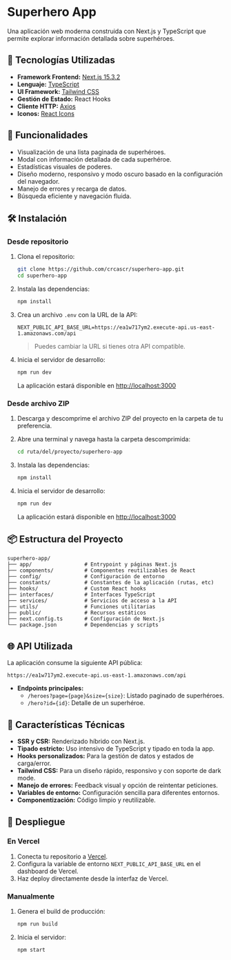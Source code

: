 # Superhero App

Una aplicación web moderna construida con Next.js y TypeScript que permite explorar información detallada sobre superhéroes.

## 🚀 Tecnologías Utilizadas

- **Framework Frontend:** [Next.js 15.3.2](https://nextjs.org/)
- **Lenguaje:** [TypeScript](https://www.typescriptlang.org/)
- **UI Framework:** [Tailwind CSS](https://tailwindcss.com/)
- **Gestión de Estado:** React Hooks
- **Cliente HTTP:** [Axios](https://axios-http.com/)
- **Iconos:** [React Icons](https://react-icons.github.io/react-icons/)

## 📱 Funcionalidades

- Visualización de una lista paginada de superhéroes.
- Modal con información detallada de cada superhéroe.
- Estadísticas visuales de poderes.
- Diseño moderno, responsivo y modo oscuro basado en la configuración del navegador.
- Manejo de errores y recarga de datos.
- Búsqueda eficiente y navegación fluida.

## 🛠️ Instalación

### **Desde repositorio**

1. Clona el repositorio:
   ```bash
   git clone https://github.com/crcascr/superhero-app.git
   cd superhero-app
   ```

2. Instala las dependencias:
   ```bash
   npm install
   ```

3. Crea un archivo `.env` con la URL de la API:
   ```
   NEXT_PUBLIC_API_BASE_URL=https://ea1w717ym2.execute-api.us-east-1.amazonaws.com/api
   ```
   > Puedes cambiar la URL si tienes otra API compatible.

4. Inicia el servidor de desarrollo:
   ```bash
   npm run dev
   ```
   La aplicación estará disponible en [http://localhost:3000](http://localhost:3000)

### **Desde archivo ZIP**

1. Descarga y descomprime el archivo ZIP del proyecto en la carpeta de tu preferencia.

2. Abre una terminal y navega hasta la carpeta descomprimida:
   ```bash
   cd ruta/del/proyecto/superhero-app
   ```

3. Instala las dependencias:
   ```bash
   npm install
   ```

4. Inicia el servidor de desarrollo:
   ```bash
   npm run dev
   ```
   La aplicación estará disponible en [http://localhost:3000](http://localhost:3000)

## 📦 Estructura del Proyecto

```
superhero-app/
├── app/                 # Entrypoint y páginas Next.js
├── components/          # Componentes reutilizables de React
├── config/              # Configuración de entorno
├── constants/           # Constantes de la aplicación (rutas, etc)
├── hooks/               # Custom React hooks
├── interfaces/          # Interfaces TypeScript
├── services/            # Servicios de acceso a la API
├── utils/               # Funciones utilitarias
├── public/              # Recursos estáticos
├── next.config.ts       # Configuración de Next.js
└── package.json         # Dependencias y scripts
```

## 🌐 API Utilizada

La aplicación consume la siguiente API pública:
```
https://ea1w717ym2.execute-api.us-east-1.amazonaws.com/api
```
- **Endpoints principales:**
  - `/heroes?page={page}&size={size}`: Listado paginado de superhéroes.
  - `/hero?id={id}`: Detalle de un superhéroe.

## 🔧 Características Técnicas

- **SSR y CSR:** Renderizado híbrido con Next.js.
- **Tipado estricto:** Uso intensivo de TypeScript y tipado en toda la app.
- **Hooks personalizados:** Para la gestión de datos y estados de carga/error.
- **Tailwind CSS:** Para un diseño rápido, responsivo y con soporte de dark mode.
- **Manejo de errores:** Feedback visual y opción de reintentar peticiones.
- **Variables de entorno:** Configuración sencilla para diferentes entornos.
- **Componentización:** Código limpio y reutilizable.

## 🚀 Despliegue

### En Vercel
1. Conecta tu repositorio a [Vercel](https://vercel.com/).
2. Configura la variable de entorno `NEXT_PUBLIC_API_BASE_URL` en el dashboard de Vercel.
3. Haz deploy directamente desde la interfaz de Vercel.

### Manualmente
1. Genera el build de producción:
   ```bash
   npm run build
   ```
2. Inicia el servidor:
   ```bash
   npm start
   ```

